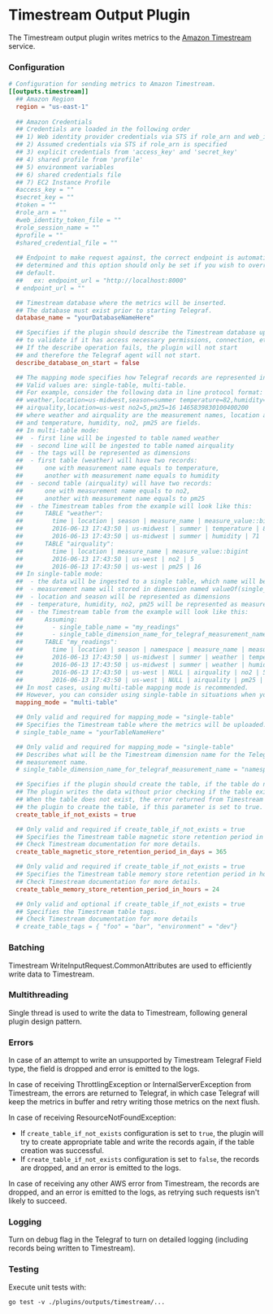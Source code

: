 # Timestream Output Plugin

The Timestream output plugin writes metrics to the [Amazon Timestream] service.

### Configuration

```toml
# Configuration for sending metrics to Amazon Timestream.
[[outputs.timestream]]
  ## Amazon Region
  region = "us-east-1"
  
  ## Amazon Credentials
  ## Credentials are loaded in the following order
  ## 1) Web identity provider credentials via STS if role_arn and web_identity_token_file are specified
  ## 2) Assumed credentials via STS if role_arn is specified
  ## 3) explicit credentials from 'access_key' and 'secret_key'
  ## 4) shared profile from 'profile'
  ## 5) environment variables
  ## 6) shared credentials file
  ## 7) EC2 Instance Profile
  #access_key = ""
  #secret_key = ""
  #token = ""
  #role_arn = ""
  #web_identity_token_file = ""
  #role_session_name = ""
  #profile = ""
  #shared_credential_file = ""
  
  ## Endpoint to make request against, the correct endpoint is automatically
  ## determined and this option should only be set if you wish to override the
  ## default.
  ##   ex: endpoint_url = "http://localhost:8000"
  # endpoint_url = ""

  ## Timestream database where the metrics will be inserted.
  ## The database must exist prior to starting Telegraf.
  database_name = "yourDatabaseNameHere"

  ## Specifies if the plugin should describe the Timestream database upon starting
  ## to validate if it has access necessary permissions, connection, etc., as a safety check.
  ## If the describe operation fails, the plugin will not start 
  ## and therefore the Telegraf agent will not start.
  describe_database_on_start = false

  ## The mapping mode specifies how Telegraf records are represented in Timestream.
  ## Valid values are: single-table, multi-table.
  ## For example, consider the following data in line protocol format:
  ## weather,location=us-midwest,season=summer temperature=82,humidity=71 1465839830100400200
  ## airquality,location=us-west no2=5,pm25=16 1465839830100400200
  ## where weather and airquality are the measurement names, location and season are tags, 
  ## and temperature, humidity, no2, pm25 are fields.
  ## In multi-table mode:
  ##  - first line will be ingested to table named weather
  ##  - second line will be ingested to table named airquality
  ##  - the tags will be represented as dimensions
  ##  - first table (weather) will have two records:
  ##      one with measurement name equals to temperature, 
  ##      another with measurement name equals to humidity
  ##  - second table (airquality) will have two records:
  ##      one with measurement name equals to no2, 
  ##      another with measurement name equals to pm25
  ##  - the Timestream tables from the example will look like this:
  ##      TABLE "weather":
  ##        time | location | season | measure_name | measure_value::bigint
  ##        2016-06-13 17:43:50 | us-midwest | summer | temperature | 82
  ##        2016-06-13 17:43:50 | us-midwest | summer | humidity | 71
  ##      TABLE "airquality":
  ##        time | location | measure_name | measure_value::bigint
  ##        2016-06-13 17:43:50 | us-west | no2 | 5
  ##        2016-06-13 17:43:50 | us-west | pm25 | 16
  ## In single-table mode:
  ##  - the data will be ingested to a single table, which name will be valueOf(single_table_name)
  ##  - measurement name will stored in dimension named valueOf(single_table_dimension_name_for_telegraf_measurement_name)
  ##  - location and season will be represented as dimensions
  ##  - temperature, humidity, no2, pm25 will be represented as measurement name
  ##  - the Timestream table from the example will look like this:
  ##      Assuming:
  ##        - single_table_name = "my_readings"
  ##        - single_table_dimension_name_for_telegraf_measurement_name = "namespace"
  ##      TABLE "my_readings":
  ##        time | location | season | namespace | measure_name | measure_value::bigint
  ##        2016-06-13 17:43:50 | us-midwest | summer | weather | temperature | 82
  ##        2016-06-13 17:43:50 | us-midwest | summer | weather | humidity | 71
  ##        2016-06-13 17:43:50 | us-west | NULL | airquality | no2 | 5
  ##        2016-06-13 17:43:50 | us-west | NULL | airquality | pm25 | 16
  ## In most cases, using multi-table mapping mode is recommended.
  ## However, you can consider using single-table in situations when you have thousands of measurement names.
  mapping_mode = "multi-table"

  ## Only valid and required for mapping_mode = "single-table"
  ## Specifies the Timestream table where the metrics will be uploaded.
  # single_table_name = "yourTableNameHere"

  ## Only valid and required for mapping_mode = "single-table" 
  ## Describes what will be the Timestream dimension name for the Telegraf
  ## measurement name.
  # single_table_dimension_name_for_telegraf_measurement_name = "namespace"

  ## Specifies if the plugin should create the table, if the table do not exist.
  ## The plugin writes the data without prior checking if the table exists.
  ## When the table does not exist, the error returned from Timestream will cause
  ## the plugin to create the table, if this parameter is set to true.
  create_table_if_not_exists = true

  ## Only valid and required if create_table_if_not_exists = true
  ## Specifies the Timestream table magnetic store retention period in days.
  ## Check Timestream documentation for more details.
  create_table_magnetic_store_retention_period_in_days = 365

  ## Only valid and required if create_table_if_not_exists = true
  ## Specifies the Timestream table memory store retention period in hours.
  ## Check Timestream documentation for more details.
  create_table_memory_store_retention_period_in_hours = 24

  ## Only valid and optional if create_table_if_not_exists = true
  ## Specifies the Timestream table tags.
  ## Check Timestream documentation for more details
  # create_table_tags = { "foo" = "bar", "environment" = "dev"}
```

### Batching

Timestream WriteInputRequest.CommonAttributes are used to efficiently write data to Timestream.

### Multithreading

Single thread is used to write the data to Timestream, following general plugin design pattern.

### Errors

In case of an attempt to write an unsupported by Timestream Telegraf Field type, the field is dropped and error is emitted to the logs.

In case of receiving ThrottlingException or InternalServerException from Timestream, the errors are returned to Telegraf, in which case Telegraf will keep the metrics in buffer and retry writing those metrics on the next flush.

In case of receiving ResourceNotFoundException:
 - If `create_table_if_not_exists` configuration is set to `true`, the plugin will try to create appropriate table and write the records again, if the table creation was successful.
 - If `create_table_if_not_exists` configuration is set to `false`, the records are dropped, and an error is emitted to the logs.

In case of receiving any other AWS error from Timestream, the records are dropped, and an error is emitted to the logs, as retrying such requests isn't likely to succeed.

### Logging

Turn on debug flag in the Telegraf to turn on detailed logging (including records being written to Timestream).

### Testing

Execute unit tests with:

```
go test -v ./plugins/outputs/timestream/...
```

[Amazon Timestream]: https://aws.amazon.com/timestream/